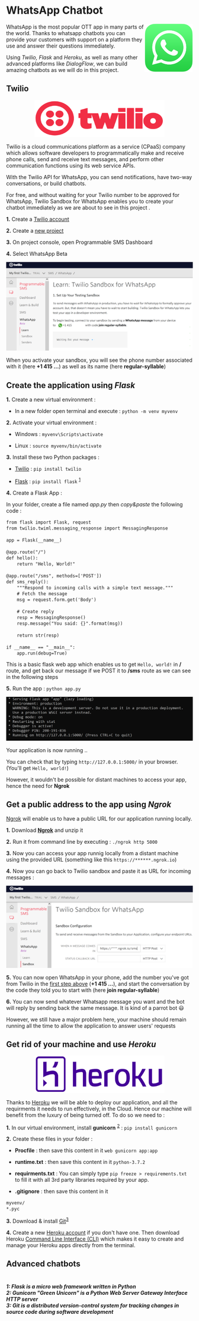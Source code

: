 # WhatsApp Chatbot

<p>
<img src="./images/whatsapp.png" alt="whatsapp" width="130" height="130" align="right">
  
WhatsApp is the most popular OTT app in many parts of the world. Thanks to whatsapp chatbots you can provide your customers with support on a platform they use and answer their questions immediately.

Using _Twilio, Flask_ and _Heroku_, as well as many other advanced platforms like _DialogFlow_, we can build amazing chatbots as we will do in this project.
</p>

## Twilio

<p align="center">
<img src="./images/twilio.png" alt="twilio" width="350" height="100">
</p>

Twilio is a cloud communications platform as a service (CPaaS) company which allows software developers to programmatically make and receive phone calls, send and receive text messages, and perform other communication functions using its web service APIs.

With the Twilio API for WhatsApp, you can send notifications, have two-way conversations, or build chatbots. 

For free, and without waiting for your Twilio number to be approved for WhatsApp, Twilio Sandbox for WhatsApp enables you to create your chatbot immediately as we are about to see in this project .

**1.** Create a [Twilio account](https://www.twilio.com/try-twilio)

**2.** Create a [new project](https://www.twilio.com/console/projects/create)
      
**3.** On project console, open Programmable SMS Dashboard

**4.** Select WhatsApp Beta

<img src="./images/sandbox.PNG" alt="sandbox">

When you activate your sandbox, you will see the phone number associated with it (here **+1 415 ...**) as well as its name (here **regular-syllable**)

## Create the application using _Flask_

**1.** Create a new virtual environment :

  * In a new folder open terminal and execute : `python -m venv myvenv`
 
**2.** Activate your virtual environment :
  
  * Windows : `myvenv\Scripts\activate`
    
  * Linux   : `source myvenv/bin/activate`
    
**3.**  Install these two Python packages : 

  * [Twilio](https://www.twilio.com) : `pip install twilio`
  
  * [Flask](https://flask.palletsprojects.com)  : `pip install flask` <sup>[1](#myfootnote1)</sup>
    
**4.** Create a Flask App : 

In your folder, create a file named _app.py_ then _copy&paste_ the following code : 

```
from flask import Flask, request
from twilio.twiml.messaging_response import MessagingResponse

app = Flask(__name__)

@app.route("/")
def hello():
    return "Hello, World!"

@app.route("/sms", methods=['POST'])
def sms_reply():
    """Respond to incoming calls with a simple text message."""
    # Fetch the message
    msg = request.form.get('Body')

    # Create reply
    resp = MessagingResponse()
    resp.message("You said: {}".format(msg))

    return str(resp)

if __name__ == "__main__":
    app.run(debug=True)
```

This is a basic flask web app which enables us to get `Hello, world!` in **/** route, and get back our message if we POST it to **/sms** route as we can see in the following steps

**5.** Run the app : `python app.py`
 
<img src="./images/apprun.PNG" alt="apprun">

Your application is now running ..

You can check that by typing `http://127.0.0.1:5000/` in your browser. (You'll get `Hello, world!`)

However, it wouldn't be possible for distant machines to access your app, hence the need for **Ngrok**

## Get a public address to the app using _Ngrok_

[Ngrok](https://ngrok.com) will enable us to have a public URL for our application running locally.

**1.** Download [**Ngrok**](https://ngrok.com/download) and unzip it

**2.** Run it from command line by executing : `./ngrok http 5000`

**3.** Now you can access your app runnig locally from a distant machine using the provided URL (something like this `https://******.ngrok.io`)

**4.** Now you can go back to Twilio sandbox and paste it as URL for incoming messages :

<img src="./images/twngrok.PNG" alt="twiliongrok">

**5.** You can now open WhatsApp in your phone, add the number you've got from Twilio in the [first step above](#Twilio) (**+1 415 ...**), and start the conversation by the code they told you to start with (here **join regular-syllable**)

**6.** You can now send whatever Whatsapp message you want and the bot will reply by sending back the same message. It is kind of a parrot bot :smiley:

However, we still have a major problem here, your machine should remain running all the time to allow the application to answer users' requests

## Get rid of your machine and use _Heroku_

<p align="center">
<img src="./images/heroku.png" alt="heroku" width="350" height="100">
</p>

Thanks to [Heroku](https://www.heroku.com) we will be able to deploy our application, and all the requirments it needs to run effectively, in the Cloud. Hence our machine will benefit from the luxury of being turned off. To do so we need to :

**1.** In our virtual environment, install **gunicorn** <sup>[2](#myfootnote2)</sup> : `pip install gunicorn`

**2.** Create these files in your folder :
  
  * **Procfile** : then save this content in it `web gunicorn app:app`
  
  * **runtime.txt** : then save this content in it `python-3.7.2`
  
  * **requirments.txt** : You can simply type `pip freeze > requirements.txt` to fill it with all 3rd party libraries required by your app.
  
  * **.gitignore** : then save this content in it 
  
  ```
  myvenv/
  *.pyc
  ```

**3.** Download & install [Git](https://git-scm.com/downloads)<sup>[3](#myfootnote3)</sup>

**4.** Create a new [Heroku account](https://signup.heroku.com) if you don't have one. Then download Heroku [Command Line Interface (CLI)](https://devcenter.heroku.com/articles/heroku-cli#download-and-install) which makes it easy to create and manage your Heroku apps directly from the terminal.

## Advanced chatbots

# 
<h5>
<a name="myfootnote1">1</a>: Flask is a micro web framework written in Python<br>
<a name="myfootnote2">2</a>: Gunicorn "Green Unicorn" is a Python Web Server Gateway Interface HTTP server<br>
<a name="myfootnote3">3</a>: Git is a distributed version-control system for tracking changes in source code during software development<br>
</h5>
